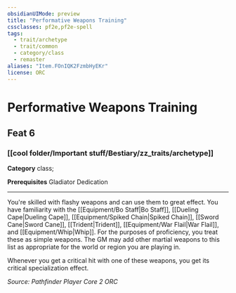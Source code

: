```yaml
---
obsidianUIMode: preview
title: "Performative Weapons Training"
cssclasses: pf2e,pf2e-spell
tags:
  - trait/archetype
  - trait/common
  - category/class
  - remaster
aliases: "Item.FOnIQK2FzmbHyEKr"
license: ORC
---
```

# Performative Weapons Training
## Feat 6
### [[cool folder/Important stuff/Bestiary/zz_traits/archetype]]

**Category** class; 



**Prerequisites** Gladiator Dedication
* * *
You're skilled with flashy weapons and can use them to great effect. You have familiarity with the [[Equipment/Bo Staff|Bo Staff]], [[Dueling Cape|Dueling Cape]], [[Equipment/Spiked Chain|Spiked Chain]], [[Sword Cane|Sword Cane]], [[Trident|Trident]], [[Equipment/War Flail|War Flail]], and [[Equipment/Whip|Whip]]. For the purposes of proficiency, you treat these as simple weapons. The GM may add other martial weapons to this list as appropriate for the world or region you are playing in.

Whenever you get a critical hit with one of these weapons, you get its critical specialization effect.

*Source: Pathfinder Player Core 2*
*ORC*